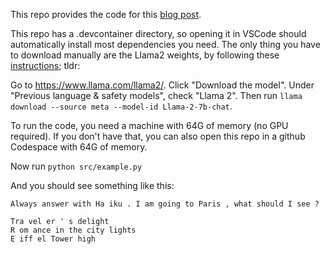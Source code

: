 This repo provides the code for this [blog post](https://weitz.blog/p/attention-explained-to-ordinary-programmers).

This repo has a .devcontainer directory, so opening it in VSCode should automatically
install most dependencies you need. The only thing you have to download manually are the Llama2 weights, by following these [instructions](https://github.com/meta-llama/llama-models?tab=readme-ov-file#download); tldr:

Go to https://www.llama.com/llama2/.
Click "Download the model".
Under "Previous language & safety models", check "Llama 2".
Then run `llama download --source meta --model-id Llama-2-7b-chat`.

To run the code, you need a machine with 64G of memory (no GPU required).
If you don't have that, you can also open this repo in a github Codespace with 64G of memory.

Now run `python src/example.py`

And you should see something like this:

```
Always answer with Ha iku . I am going to Paris , what should I see ?

Tra vel er ' s delight
R om ance in the city lights
E iff el Tower high
```
